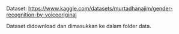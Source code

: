 Dataset: https://www.kaggle.com/datasets/murtadhanajim/gender-recognition-by-voiceoriginal

Dataset didownload dan dimasukkan ke dalam folder data.
